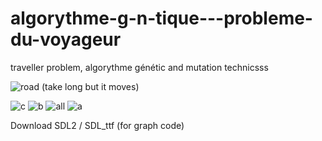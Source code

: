 # algorythme-g-n-tique---probleme-du-voyageur
traveller problem, algorythme génétic and mutation technicsss


![road](https://user-images.githubusercontent.com/54853371/85343888-6b155e00-b4ee-11ea-9e69-23b541b142de.gif)
(take long but it moves)


![c](https://user-images.githubusercontent.com/54853371/85343849-56d16100-b4ee-11ea-89d1-47d543a21ede.png)
![b](https://user-images.githubusercontent.com/54853371/85343851-58028e00-b4ee-11ea-911b-79b221d2e3f2.png)
![all](https://user-images.githubusercontent.com/54853371/85343854-589b2480-b4ee-11ea-8fd2-05ccb7e25c9f.gif)
![a](https://user-images.githubusercontent.com/54853371/85343886-6a7cc780-b4ee-11ea-820a-54a54a138981.png)



Download SDL2 / SDL_ttf (for graph code)
